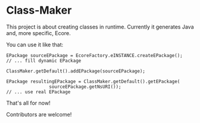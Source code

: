 Class-Maker
===========

This project is about creating classes in runtime. 
Currently it generates Java and, more specific, Ecore.

You can use it like that:  

    EPackage sourceEPackage = EcoreFactory.eINSTANCE.createEPackage();    
    // ... fill dynamic EPackage
      
    ClassMaker.getDefault().addEPackage(sourceEPackage);
	
    EPackage resultingEPackage = ClassMaker.getDefault().getEPackage(
    				sourceEPackage.getNsURI());    
    // ... use real EPackage  
  
That's all for now!

Contributors are welcome!